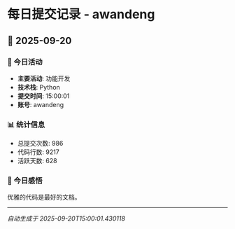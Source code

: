 # 每日提交记录 - awandeng

## 📅 2025-09-20

### 🎯 今日活动
- **主要活动**: 功能开发
- **技术栈**: Python
- **提交时间**: 15:00:01
- **账号**: awandeng

### 📊 统计信息
- 总提交次数: 986
- 代码行数: 9217
- 活跃天数: 628

### 💭 今日感悟
优雅的代码是最好的文档。

---
*自动生成于 2025-09-20T15:00:01.430118*
